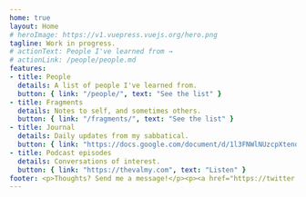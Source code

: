 ```yaml
---
home: true
layout: Home
# heroImage: https://v1.vuepress.vuejs.org/hero.png
tagline: Work in progress.
# actionText: People I've learned from →
# actionLink: /people/people.md
features:
- title: People
  details: A list of people I've learned from.
  button: { link: "/people/", text: "See the list" }
- title: Fragments
  details: Notes to self, and sometimes others.
  button: { link: "/fragments/", text: "See the list" }
- title: Journal
  details: Daily updates from my sabbatical.
  button: { link: "https://docs.google.com/document/d/1l3FNWlNUzcpXtend9wrGc3PWSQDj9AwgWcwmOhRsYRY/edit#", text: "Read the journal" }
- title: Podcast episodes
  details: Conversations of interest.
  button: { link: "https://thevalmy.com", text: "Listen" }
footer: <p>Thoughts? Send me a message!</p><p><a href="https://twitter.com/peterhartree">@peterhartree</a><br><a href="">hello@peterhartree.co.uk</a></p><p><strong>Wondering what's new?</strong><br> In the <a href="https://github.com/peterhartree/notes/commits/master">commit history</a>, text changes are prefixed with a forward slash. <br>I'll make a better interface soon.</p>
---
```


<!--
- title: Resources
  details: A list of pointers.
  button: { link: "/resources/", text: "See the list" }

- title: Useful
  details: Productivity advice.
  button: { link: "/useful/", text: "See the list" }
- title: Twitter
  details: ...
  button: { link: "https://twitter.com/peterhartree", text: "See the list" }
-->